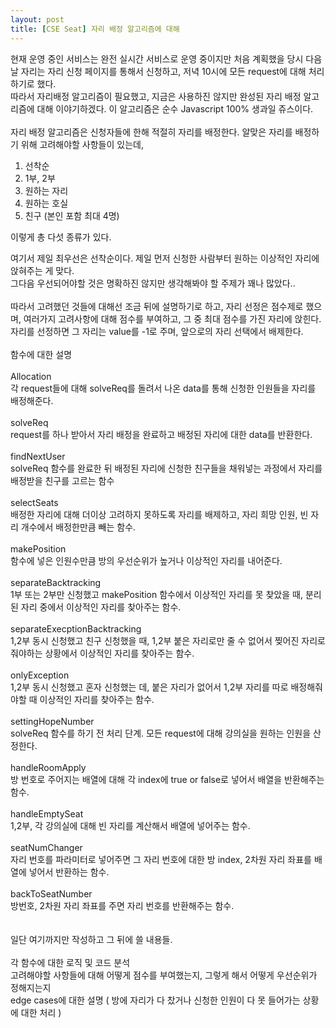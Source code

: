 ```yaml
---
layout: post
title: [CSE Seat] 자리 배정 알고리즘에 대해
---
```


현재 운영 중인 서비스는 완전 실시간 서비스로 운영 중이지만 처음 계획했을 당시 다음날 자리는 자리 신청 페이지를 통해서 신청하고, 저녁 10시에 모든 request에 대해 처리하기로 했다.<br/>
따라서 자리배정 알고리즘이 필요했고, 지금은 사용하진 않지만 완성된 자리 배정 알고리즘에 대해 이야기하겠다. 이 알고리즘은 순수 Javascript 100% 생과일 쥬스이다.<br/>
<br/>
자리 배정 알고리즘은 신청자들에 한해 적절히 자리를 배정한다. 알맞은 자리를 배정하기 위해 고려해야할 사항들이 있는데,<br/>
1. 선착순
2. 1부, 2부
3. 원하는 자리
4. 원하는 호실
5. 친구 (본인 포함 최대 4명)

이렇게 총 다섯 종류가 있다.<br/>

여기서 제일 최우선은 선착순이다. 제일 먼저 신청한 사람부터 원하는 이상적인 자리에 앉혀주는 게 맞다.<br/>
그다음 우선되어야할 것은 명확하진 않지만 생각해봐야 할 주제가 꽤나 많았다..<br/>
<br/>
따라서 고려했던 것들에 대해선 조금 뒤에 설명하기로 하고,
자리 선정은 점수제로 했으며, 여러가지 고려사항에 대해 점수를 부여하고, 그 중 최대 점수를 가진 자리에 앉힌다.
자리를 선정하면 그 자리는 value를 -1로 주며, 앞으로의 자리 선택에서 배제한다.<br/>
<br/>
함수에 대한 설명<br/><br/>
Allocation<br/>                      각 request들에 대해 solveReq를 돌려서 나온 data를 통해 신청한 인원들을 자리를 배정해준다.<br/><br/>
solveReq<br/>                        request를 하나 받아서 자리 배정을 완료하고 배정된 자리에 대한 data를 반환한다.<br/><br/>
findNextUser<br/>                    solveReq 함수를 완료한 뒤 배정된 자리에 신청한 친구들을 채워넣는 과정에서 자리를 배정받을 친구를 고르는 함수<br/><br/>
selectSeats<br/>                     배정한 자리에 대해 더이상 고려하지 못하도록 자리를 배제하고, 자리 희망 인원, 빈 자리 개수에서 배정한만큼 빼는 함수.<br/><br/>
makePosition<br/>                    함수에 넣은 인원수만큼 방의 우선순위가 높거나 이상적인 자리를 내어준다.<br/><br/>
separateBacktracking<br/>            1부 또는 2부만 신청했고 makePosition 함수에서 이상적인 자리를 못 찾았을 때, 분리된 자리 중에서 이상적인 자리를 찾아주는 함수.<br/><br/>
separateExecptionBacktracking<br/>   1,2부 동시 신청했고 친구 신청했을 때, 1,2부 붙은 자리로만 줄 수 없어서 찢어진 자리로 줘야하는 상황에서 이상적인 자리를 찾아주는 함수.<br/><br/>
onlyException<br/>                   1,2부 동시 신청했고 혼자 신청했는 데, 붙은 자리가 없어서 1,2부 자리를 따로 배정해줘야할 때 이상적인 자리를 찾아주는 함수.<br/><br/>
settingHopeNumber<br/>               solveReq 함수를 하기 전 처리 단계. 모든 request에 대해 강의실을 원하는 인원을 산정한다.<br/><br/>
handleRoomApply<br/>                 방 번호로 주어지는 배열에 대해 각 index에 true or false로 넣어서 배열을 반환해주는 함수.<br/><br/>
handleEmptySeat<br/>                 1,2부, 각 강의실에 대해 빈 자리를 계산해서 배열에 넣어주는 함수.<br/><br/>
seatNumChanger<br/>                  자리 번호를 파라미터로 넣어주면 그 자리 번호에 대한 방 index, 2차원 자리 좌표를 배열에 넣어서 반환하는 함수.<br/><br/>
backToSeatNumber<br/>                방번호, 2차원 자리 좌표를 주면 자리 번호를 반환해주는 함수.<br/>
<br/><br/>
일단 여기까지만 작성하고 그 뒤에 쓸 내용들.<br/>
<br/>
각 함수에 대한 로직 및 코드 분석<br/>
고려해야할 사항들에 대해 어떻게 점수를 부여했는지, 그렇게 해서 어떻게 우선순위가 정해지는지<br/>
edge cases에 대한 설명 ( 방에 자리가 다 찼거나 신청한 인원이 다 못 들어가는 상황에 대한 처리 )<br/>

